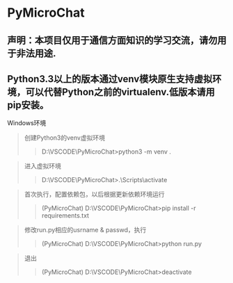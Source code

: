 # PyMicroChat

## 声明：本项目仅用于通信方面知识的学习交流，请勿用于非法用途.  

## Python3.3以上的版本通过venv模块原生支持虚拟环境，可以代替Python之前的virtualenv.低版本请用pip安装。

Windows环境
> 创建Python3的venv虚拟环境
>> D:\VSCODE\PyMicroChat>python3 -m venv .

> 进入虚拟环境
>> D:\VSCODE\PyMicroChat>.\Scripts\activate

> 首次执行，配置依赖包，以后根据更新依赖环境运行
>> (PyMicroChat) D:\VSCODE\PyMicroChat>pip install -r requirements.txt

> 修改run.py相应的usrname & passwd，执行
>> (PyMicroChat) D:\VSCODE\PyMicroChat>python run.py

> 退出
>> (PyMicroChat) D:\VSCODE\PyMicroChat>deactivate